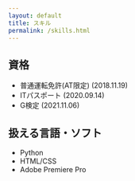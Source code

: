 ```yaml
---
layout: default
title: スキル
permalink: /skills.html
---
```


## 資格
- 普通運転免許(AT限定) (2018.11.19)
- ITパスポート (2020.09.14)
- G検定 (2021.11.06)

## 扱える言語・ソフト
- Python
- HTML/CSS
- Adobe Premiere Pro
